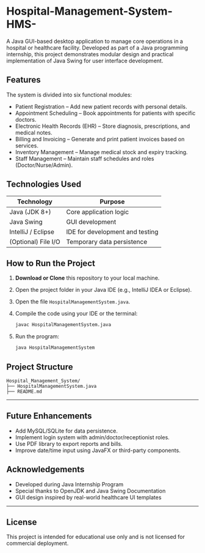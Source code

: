 # Hospital-Management-System-HMS-
A Java GUI-based desktop application to manage core operations in a hospital or healthcare facility. Developed as part of a Java programming internship, this project demonstrates modular design and practical implementation of Java Swing for user interface development.


##  Features

The system is divided into six functional modules:

-  Patient Registration – Add new patient records with personal details.
-  Appointment Scheduling – Book appointments for patients with specific doctors.
-  Electronic Health Records (EHR) – Store diagnosis, prescriptions, and medical notes.
-  Billing and Invoicing – Generate and print patient invoices based on services.
-  Inventory Management – Manage medical stock and expiry tracking.
-  Staff Management – Maintain staff schedules and roles (Doctor/Nurse/Admin).


##  Technologies Used

| Technology       | Purpose                          |
|------------------|----------------------------------|
| Java (JDK 8+)     | Core application logic           |
| Java Swing        | GUI development                  |
| IntelliJ / Eclipse | IDE for development and testing |
| (Optional) File I/O | Temporary data persistence      |


##  How to Run the Project

1. **Download or Clone** this repository to your local machine.
2. Open the project folder in your Java IDE (e.g., IntelliJ IDEA or Eclipse).
3. Open the file `HospitalManagementSystem.java`.
4. Compile the code using your IDE or the terminal:

   ```bash
   javac HospitalManagementSystem.java
   ```

5. Run the program:

   ```bash
   java HospitalManagementSystem
   ```

## Project Structure

```
Hospital_Management_System/
├── HospitalManagementSystem.java
├── README.md
```

---

##  Future Enhancements

- Add MySQL/SQLite for data persistence.
- Implement login system with admin/doctor/receptionist roles.
- Use PDF library to export reports and bills.
- Improve date/time input using JavaFX or third-party components.

## Acknowledgements

- Developed during Java Internship Program
- Special thanks to OpenJDK and Java Swing Documentation
- GUI design inspired by real-world healthcare UI templates

---

## License

This project is intended for educational use only and is not licensed for commercial deployment.
